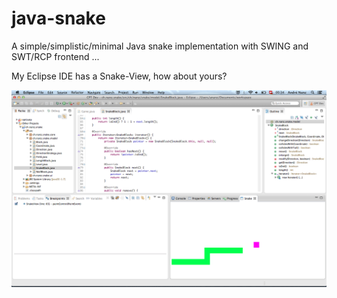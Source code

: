 java-snake
==========

A simple/simplistic/minimal Java snake implementation with SWING and SWT/RCP frontend ...

My Eclipse IDE has a Snake-View, how about yours?

![screenshot](https://raw.githubusercontent.com/ananz/java-snake/master/screenshot.png)
